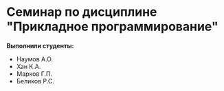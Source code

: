 # Семинар по дисциплине "Прикладное программирование"

**Выполнили студенты:**
- Наумов А.О.
- Хан К.А.
- Марков Г.П.
- Беликов Р.С.

